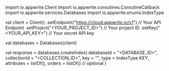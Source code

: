 import io.appwrite.Client
import io.appwrite.coroutines.CoroutineCallback
import io.appwrite.services.Databases
import io.appwrite.enums.IndexType

val client = Client()
    .setEndpoint("https://cloud.appwrite.io/v1") // Your API Endpoint
    .setProject("<YOUR_PROJECT_ID>") // Your project ID
    .setKey("<YOUR_API_KEY>") // Your secret API key

val databases = Databases(client)

val response = databases.createIndex(
    databaseId = "<DATABASE_ID>",
    collectionId = "<COLLECTION_ID>",
    key = "",
    type =  IndexType.KEY,
    attributes = listOf(),
    orders = listOf() // optional
)
